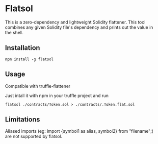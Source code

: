 # Flatsol

This is a zero-dependency and lightweight Solidity flattener. This tool combines any given Solidity file's dependency and prints out the value in the shell.

## Installation

```
npm install -g flatsol
```

## Usage

Compatible with truffle-flattener

Just intall it with npm in your truffle project and run 

```
flatsol ./contracts/Token.sol > ./contracts/.Token.flat.sol
```

## Limitations

Aliased imports (eg: import {symbol1 as alias, symbol2} from "filename";) are not supported by flatsol.

